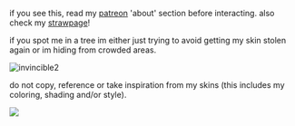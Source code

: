 if you see this, read my [patreon](https://www.patreon.com/justdem4n/about) 'about' section before interacting. also check my [strawpage](https://justdem4n.straw.page)!

if you spot me in a tree im either just trying to avoid getting my skin stolen again or im hiding from crowded areas. 

![invincible2](https://github.com/user-attachments/assets/cb2f5a54-e564-4a19-b85e-2ba73de11733)

do not copy, reference or take inspiration from my skins (this includes my coloring, shading and/or style).

![](https://komarev.com/ghpvc/?username=justdem4n&color=60bac2&label=views&style=flat-square)

